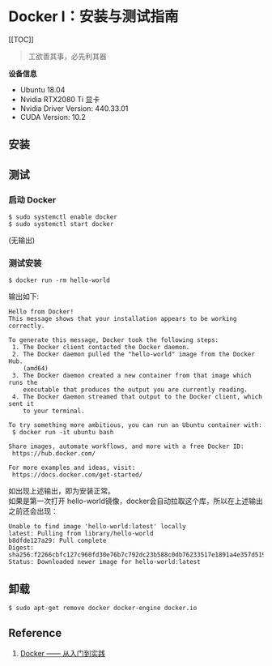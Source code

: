 # Docker Ⅰ：安装与测试指南

[[TOC]]

> 工欲善其事，必先利其器

**设备信息**

- Ubuntu 18.04
- Nvidia RTX2080 Ti 显卡
- Nvidia Driver Version: 440.33.01
- CUDA Version: 10.2

## 安装



## 测试
### 启动 Docker
```
$ sudo systemctl enable docker
$ sudo systemctl start docker
```
(无输出)


### 测试安装
```
$ docker run -rm hello-world
```
输出如下:
```
Hello from Docker!
This message shows that your installation appears to be working correctly.

To generate this message, Docker took the following steps:
 1. The Docker client contacted the Docker daemon.
 2. The Docker daemon pulled the "hello-world" image from the Docker Hub.
    (amd64)
 3. The Docker daemon created a new container from that image which runs the
    executable that produces the output you are currently reading.
 4. The Docker daemon streamed that output to the Docker client, which sent it
    to your terminal.

To try something more ambitious, you can run an Ubuntu container with:
 $ docker run -it ubuntu bash

Share images, automate workflows, and more with a free Docker ID:
 https://hub.docker.com/

For more examples and ideas, visit:
 https://docs.docker.com/get-started/

```
如出现上述输出，即为安装正常。\
如果是第一次打开 hello-world镜像，docker会自动拉取这个库，所以在上述输出之前还会出现：
```
Unable to find image 'hello-world:latest' locally
latest: Pulling from library/hello-world
b8dfde127a29: Pull complete 
Digest: sha256:f2266cbfc127c960fd30e76b7c792dc23b588c0db76233517e1891a4e357d519
Status: Downloaded newer image for hello-world:latest
```

## 卸载
```
$ sudo apt-get remove docker docker-engine docker.io
```

## Reference
1. [Docker —— 从入门到实践](https://yeasy.gitbook.io/docker_practice/)